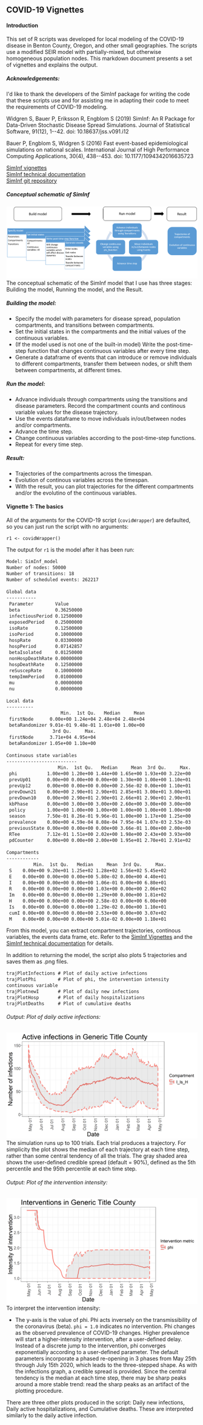 ## COVID-19 Vignettes
#### Introduction
This set of R scripts was developed for local modeling of the COVID-19 disease in Benton County, Oregon, and other small geographies. The scripts use a modified SEIR model with partially-mixed, but otherwise homogeneous population nodes. This markdown document presents a set of vignettes and explains the output.

##### Acknowledgements:
I'd like to thank the developers of the SimInf package for writing the code that these scripts use and for assisting me in adapting their code to meet the requirements of COVID-19 modeling.  

Widgren S, Bauer P, Eriksson R, Engblom S (2019) SimInf: An R Package for Data-Driven Stochastic Disease Spread Simulations. Journal of Statistical Software, 91(12), 1--42. doi: 10.18637/jss.v091.i12  

Bauer P, Engblom S, Widgren S (2016) Fast event-based epidemiological simulations on national scales. International Journal of High Performance Computing Applications, 30(4), 438--453. doi: 10.1177/1094342016635723

[SimInf vignettes](https://cran.r-project.org/web/packages/SimInf/vignettes/SimInf.pdf)  
[SimInf technical documentation](https://cran.r-project.org/web/packages/SimInf/SimInf.pdf)  
[SimInf git repository](https://github.com/stewid/SimInf)

##### Conceptual schematic of SimInf
![Conceptual schematic of SimInf](images/simInfSchematic.png)
The conceptual schematic of the SimInf model that I use has three stages: Building the model, Running the model, and the Result.
##### Building the model:
- Specify the model with parameters for disease spread, population compartments, and transitions between compartments.
- Set the initial states in the compartments and the initial values of the continuous variables.
- (If the model used is not one of the built-in model) Write the post-time-step function that changes continuous variables after every time step.
- Generate a dataframe of events that can introduce or remove individuals to different compartments, transfer them between nodes, or shift them between compartments, at different times.
##### Run the model:
- Advance individuals through compartments using the transitions and disease parameters. Record the compartment counts and continous variable values for the disease trajectory.
- Use the events dataframe to move individuals in/out/between nodes and/or compartments.
- Advance the time step.
- Change continuous variables according to the post-time-step functions.
- Repeat for every time step.
##### Result:
- Trajectories of the compartments across the timespan.
- Evolution of continous variables across the timespan.
- With the result, you can plot trajectories for the different compartments and/or the evolutino of the continuous variables.

#### Vignette 1: The basics
All of the arguments for the COVID-19 script (`covidWrapper`) are defaulted, so you can just run the script with no arguments:
```
r1 <- covidWrapper()
```

The output for `r1` is the model after it has been run:
```
Model: SimInf_model
Number of nodes: 50000
Number of transitions: 18
Number of scheduled events: 262217

Global data
-----------
 Parameter        Value     
 beta             0.36250000
 infectiousPeriod 0.12500000
 exposedPeriod    0.25000000
 isoRate          0.12500000
 isoPeriod        0.10000000
 hospRate         0.03300000
 hospPeriod       0.07142857
 betaIsolated     0.01250000
 nonHospDeathRate 0.00000000
 hospDeathRate    0.12500000
 reSuscepRate     0.10000000
 tempImmPeriod    0.01000000
 mu               0.00000000
 nu               0.00000000

Local data
----------
                    Min.  1st Qu.   Median     Mean
 firstNode      0.00e+00 1.24e+04 2.48e+04 2.48e+04
 betaRandomizer 9.01e-01 9.48e-01 1.01e+00 1.00e+00
                 3rd Qu.     Max.
 firstNode      3.71e+04 4.95e+04
 betaRandomizer 1.05e+00 1.10e+00

Continuous state variables
--------------------------
                   Min.  1st Qu.   Median     Mean  3rd Qu.     Max.
 phi           1.00e+00 1.20e+00 1.44e+00 1.65e+00 1.93e+00 3.22e+00
 prevUp01      0.00e+00 0.00e+00 0.00e+00 1.30e+00 1.00e+00 1.10e+01
 prevUp12      0.00e+00 0.00e+00 0.00e+00 2.56e-02 0.00e+00 1.10e+01
 prevDown21    0.00e+00 2.90e+01 2.90e+01 2.85e+01 3.00e+01 3.00e+01
 prevDown10    0.00e+00 2.90e+01 2.90e+01 2.66e+01 2.90e+01 2.90e+01
 kbPhase       0.00e+00 3.00e+00 3.00e+00 2.60e+00 3.00e+00 3.00e+00
 policy        1.00e+00 1.00e+00 1.00e+00 1.00e+00 1.00e+00 1.00e+00
 season        7.50e-01 8.26e-01 9.96e-01 1.00e+00 1.17e+00 1.25e+00
 prevalence    0.00e+00 4.59e-04 8.08e-04 7.95e-04 1.07e-03 2.53e-03
 previousState 0.00e+00 0.00e+00 0.00e+00 3.66e-01 1.00e+00 2.00e+00
 RTee          7.12e-01 1.51e+00 2.02e+00 1.98e+00 2.43e+00 3.93e+00
 pdCounter     0.00e+00 0.00e+00 2.00e+00 1.95e+01 2.70e+01 2.91e+02

Compartments
------------
          Min.  1st Qu.   Median     Mean  3rd Qu.     Max.
 S    0.00e+00 9.20e+01 1.25e+02 1.28e+02 1.56e+02 5.45e+02
 E    0.00e+00 0.00e+00 0.00e+00 5.80e-02 0.00e+00 4.40e+01
 I    0.00e+00 0.00e+00 0.00e+00 1.06e-01 0.00e+00 6.80e+01
 R    0.00e+00 0.00e+00 0.00e+00 1.03e+00 0.00e+00 2.06e+02
 Im   0.00e+00 0.00e+00 0.00e+00 1.29e+00 0.00e+00 1.81e+02
 H    0.00e+00 0.00e+00 0.00e+00 2.58e-03 0.00e+00 6.00e+00
 Is   0.00e+00 0.00e+00 0.00e+00 1.29e-02 0.00e+00 1.10e+01
 cumI 0.00e+00 0.00e+00 0.00e+00 2.53e+00 0.00e+00 3.07e+02
 M    0.00e+00 0.00e+00 0.00e+00 5.01e-02 0.00e+00 1.10e+01
 ```
From this model, you can extract compartment trajectories, continous variables, the events data frame, etc. Refer to the [SimInf Vignettes](https://cran.r-project.org/web/packages/SimInf/vignettes/SimInf.pdf) and the [SimInf technical documentation](https://cran.r-project.org/web/packages/SimInf/SimInf.pdf) for details.  

In addition to returning the model, the script also plots 5 trajectories and saves them as .png files.
```
trajPlotInfections # Plot of daily active infections
trajPlotPhi        # Plot of phi, the intervention intensity continuous variable
trajPlotnewI       # Plot of daily new infections
trajPlotHosp       # Plot of daily hospitalizations
trajPlotDeaths     # Plot of cumulative deaths
```
###### Output: Plot of daily active infections:
![trajPlotInfections](images/plotcovid.mo.day.2020.GenericI.png)
The simulation runs up to 100 trials. Each trial produces a trajectory. For simplicity the plot shows the median of each trajectory at each time step, rather than some central tendency of all the trials. The gray shaded area shows the user-defined credible spread (default = 90%), defined as the 5th percentile and the 95th percentile at each time step.  

###### Output: Plot of the intervention intensity:
![trajPlotPhi](images/plotcovid.mo.day.2020.Genericphi.png)
To interpret the intervention intensity:
- The y-axis is the value of phi. Phi acts inversely on the transmissibility of the coronavirus (beta). `phi = 1.0` indicates no intervention. Phi changes as the observed prevalence of COVID-19 changes. Higher prevalence will start a higher-intensity intervention, after a user-defined delay. Instead of a discrete jump to the intervention, phi converges exponentially according to a user-defined parameter. The default parameters incorporate a phased re-opening in 3 phases from May 25th through July 15th 2020, which leads to the three-stepped shape. As with the infections graph, a credible spread is provided. Since the central tendency is the median at each time step, there may be sharp peaks around a more stable trend: read the sharp peaks as an artifact of the plotting procedure.  

There are three other plots produced in the script: Daily new infections, Daily active hospitalizations, and Cumulative deaths. These are interpreted similarly to the daily active infection.
